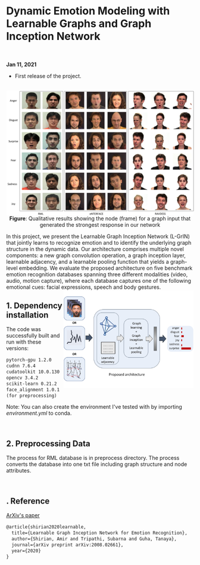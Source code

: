 # Dynamic Emotion Modeling with Learnable Graphs and Graph Inception Network

<br>

**Jan 11, 2021**
* First release of the project.

<br>

<img src="./docs/Qualitative_Result.jpg" align="center"/>
<div align="center"><b>Figure</b>: Qualitative results showing the node (frame) for a graph input that generated the strongest response in our network</div>

In this project, we present the Learnable Graph Inception Network (L-GrIN) that jointly learns to recognize emotion and to identify the underlying graph structure in the dynamic data. Our architecture comprises multiple novel components: a new graph convolution operation, a graph inception layer, learnable adjacency, and a learnable pooling function that yields a graph-level embedding. We evaluate the proposed architecture on five benchmark emotion recognition databases spanning three different modalities (video, audio, motion capture), where each database captures one of the following emotional cues: facial expressions, speech and body gestures.
<img src="./docs/intro_teaser.jpg" align="right" width="350"/>

## 1. Dependency installation

The code was successfully built and run with these versions:

```
pytorch-gpu 1.2.0
cudnn 7.6.4
cudatoolkit 10.0.130
opencv 3.4.2
scikit-learn 0.21.2
face_alignment 1.0.1 (for preprocessing)

```
Note: You can also create the environment I've tested with by importing _environment.yml_ to conda.


<br>

## 2. Preprocessing Data

The process for RML database is in preprocess directory. The process converts the database into one txt file including graph structure and node attributes.


<br>

## . Reference 

[ArXiv's paper](https://arxiv.org/pdf/2008.02661.pdf)
```
@article{shirian2020learnable,
  title={Learnable Graph Inception Network for Emotion Recognition},
  author={Shirian, Amir and Tripathi, Subarna and Guha, Tanaya},
  journal={arXiv preprint arXiv:2008.02661},
  year={2020}
}
```



<br><br><br>
